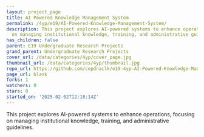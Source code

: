 ```yaml
---
layout: project_page
title: AI Powered Knowledge Management System
permalink: /4yp/e19/AI-Powered-Knowledge-Management-System/
description: This project explores AI-powered systems to enhance operations, focusing
  on managing institutional knowledge, training, and administrative guidelines.
has_children: false
parent: E19 Undergraduate Research Projects
grand_parent: Undergraduate Research Projects
cover_url: /data/categories/4yp/cover_page.jpg
thumbnail_url: /data/categories/4yp/thumbnail.jpg
repo_url: https://github.com/cepdnaclk/e19-4yp-AI-Powered-Knowledge-Management-System
page_url: blank
forks: 1
watchers: 0
stars: 0
started_on: '2025-02-02T12:18:14Z'
---
```


This project explores AI-powered systems to enhance operations, focusing on managing institutional knowledge, training, and administrative guidelines.
